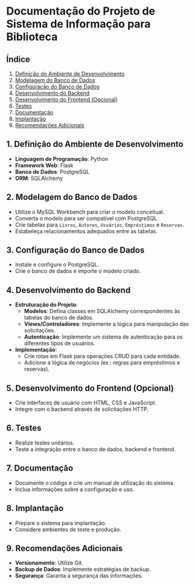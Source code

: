
# Documentação do Projeto de Sistema de Informação para Biblioteca

## Índice

1. [Definição do Ambiente de Desenvolvimento](#1-definição-do-ambiente-de-desenvolvimento)
2. [Modelagem do Banco de Dados](#2-modelagem-do-banco-de-dados)
3. [Configuração do Banco de Dados](#3-configuração-do-banco-de-dados)
4. [Desenvolvimento do Backend](#4-desenvolvimento-do-backend)
5. [Desenvolvimento do Frontend (Opcional)](#5-desenvolvimento-do-frontend-opcional)
6. [Testes](#6-testes)
7. [Documentação](#7-documentação)
8. [Implantação](#8-implantação)
9. [Recomendações Adicionais](#9-recomendações-adicionais)

## 1. Definição do Ambiente de Desenvolvimento

- **Linguagem de Programação**: Python
- **Framework Web**: Flask
- **Banco de Dados**: PostgreSQL
- **ORM**: SQLAlchemy

## 2. Modelagem do Banco de Dados

- Utilize o MySQL Workbench para criar o modelo conceitual.
- Converta o modelo para ser compatível com PostgreSQL.
- Crie tabelas para `Livros`, `Autores`, `Usuários`, `Empréstimos` e `Reservas`.
- Estabeleça relacionamentos adequados entre as tabelas.

## 3. Configuração do Banco de Dados

- Instale e configure o PostgreSQL.
- Crie o banco de dados e importe o modelo criado.

## 4. Desenvolvimento do Backend

- **Estruturação do Projeto**:
  - **Modelos**: Defina classes em SQLAlchemy correspondentes às tabelas do banco de dados.
  - **Views/Controladores**: Implemente a lógica para manipulação das solicitações.
  - **Autenticação**: Implemente um sistema de autenticação para os diferentes tipos de usuários.
- **Implementação**:
  - Crie rotas em Flask para operações CRUD para cada entidade.
  - Adicione a lógica de negócios (ex.: regras para empréstimos e reservas).

## 5. Desenvolvimento do Frontend (Opcional)

- Crie interfaces de usuário com HTML, CSS e JavaScript.
- Integre com o backend através de solicitações HTTP.

## 6. Testes

- Realize testes unitários.
- Teste a integração entre o banco de dados, backend e frontend.

## 7. Documentação

- Documente o código e crie um manual de utilização do sistema.
- Inclua informações sobre a configuração e uso.

## 8. Implantação

- Prepare o sistema para implantação.
- Considere ambientes de teste e produção.

## 9. Recomendações Adicionais

- **Versionamento**: Utilize Git.
- **Backup de Dados**: Implemente estratégias de backup.
- **Segurança**: Garanta a segurança das informações.
